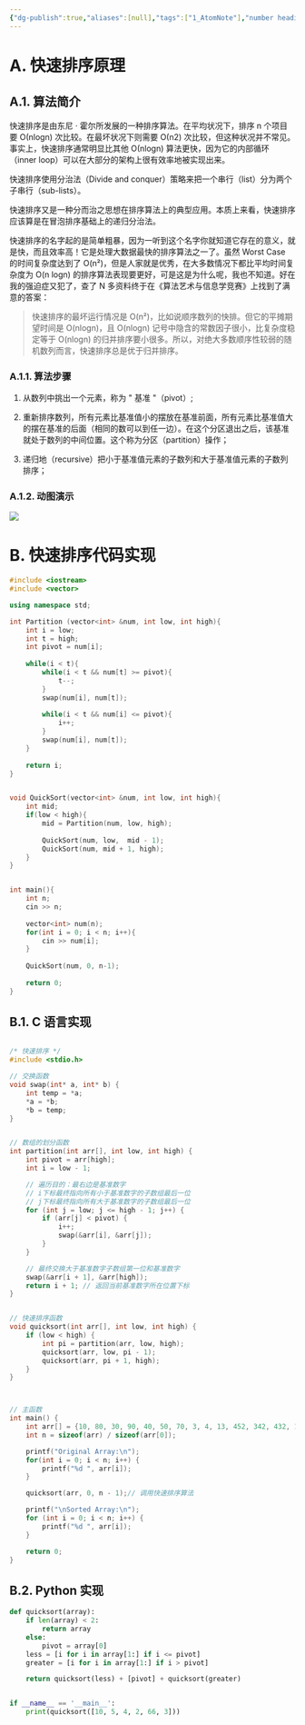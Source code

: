 ```yaml
---
{"dg-publish":true,"aliases":[null],"tags":["1_AtomNote"],"number headings":"auto, first-level 1, max 6, A.1.","Created-Date":"2023-12-04 09:50:24","Modified-Date":"2024-04-18 11:53:23","permalink":"/A01_Lessons/Ab02_算法/快速排序/","dgPassFrontmatter":true}
---
```





# A. 快速排序原理



## A.1. 算法简介


快速排序是由东尼 · 霍尔所发展的一种排序算法。在平均状况下，排序 n 个项目要 Ο(nlogn) 次比较。在最坏状况下则需要 Ο(n2) 次比较，但这种状况并不常见。事实上，快速排序通常明显比其他 Ο(nlogn) 算法更快，因为它的内部循环（inner loop）可以在大部分的架构上很有效率地被实现出来。

快速排序使用分治法（Divide and conquer）策略来把一个串行（list）分为两个子串行（sub-lists）。

快速排序又是一种分而治之思想在排序算法上的典型应用。本质上来看，快速排序应该算是在冒泡排序基础上的递归分治法。

快速排序的名字起的是简单粗暴，因为一听到这个名字你就知道它存在的意义，就是快，而且效率高！它是处理大数据最快的排序算法之一了。虽然 Worst Case 的时间复杂度达到了 O(n²)，但是人家就是优秀，在大多数情况下都比平均时间复杂度为 O(n logn) 的排序算法表现要更好，可是这是为什么呢，我也不知道。好在我的强迫症又犯了，查了 N 多资料终于在《算法艺术与信息学竞赛》上找到了满意的答案：

>快速排序的最坏运行情况是 O(n²)，比如说顺序数列的快排。但它的平摊期望时间是 O(nlogn)，且 O(nlogn) 记号中隐含的常数因子很小，比复杂度稳定等于 O(nlogn) 的归并排序要小很多。所以，对绝大多数顺序性较弱的随机数列而言，快速排序总是优于归并排序。

### A.1.1. 算法步骤

1.  从数列中挑出一个元素，称为 " 基准 "（pivot）;
     
2.  重新排序数列，所有元素比基准值小的摆放在基准前面，所有元素比基准值大的摆在基准的后面（相同的数可以到任一边）。在这个分区退出之后，该基准就处于数列的中间位置。这个称为分区（partition）操作；
    
3.  递归地（recursive）把小于基准值元素的子数列和大于基准值元素的子数列排序；
    


### A.1.2. 动图演示

![](http://www.runoob.com/wp-content/uploads/2019/03/quickSort.gif)


# B. 快速排序代码实现


```cpp
#include <iostream>
#include <vector>

using namespace std;

int Partition (vector<int> &num, int low, int high){
	int i = low; 
	int t = high;
	int pivot = num[i];
	
	while(i < t){
		while(i < t && num[t] >= pivot){
			t--;
		}
		swap(num[i], num[t]);
		
		while(i < t && num[i] <= pivot){
			i++;
		}
		swap(num[i], num[t]);
	}
	
	return i;
}


void QuickSort(vector<int> &num, int low, int high){
	int mid;
	if(low < high){
		mid = Partition(num, low, high);
		
		QuickSort(num, low,  mid - 1);
		QuickSort(num, mid + 1, high);
	}
}


int main(){
	int n;
	cin >> n;
	
	vector<int> num(n);
	for(int i = 0; i < n; i++){
		cin >> num[i];
	}
	
	QuickSort(num, 0, n-1);
	
	return 0;
}
```

## B.1. C 语言实现


```c

/* 快速排序 */
#include <stdio.h>

// 交换函数
void swap(int* a, int* b) {
    int temp = *a;
    *a = *b;
    *b = temp;
}


// 数组的划分函数
int partition(int arr[], int low, int high) {
    int pivot = arr[high];
    int i = low - 1;

	// 遍历目的：最右边是基准数字
	// i下标最终指向所有小于基准数字的子数组最后一位
	// j下标最终指向所有大于基准数字的子数组最后一位
    for (int j = low; j <= high - 1; j++) {
        if (arr[j] < pivot) {
            i++;
            swap(&arr[i], &arr[j]);
        }
    }

	// 最终交换大于基准数字子数组第一位和基准数字
    swap(&arr[i + 1], &arr[high]);
    return i + 1; // 返回当前基准数字所在位置下标
}


// 快速排序函数
void quicksort(int arr[], int low, int high) {
    if (low < high) {
        int pi = partition(arr, low, high);
        quicksort(arr, low, pi - 1);
        quicksort(arr, pi + 1, high);
    }
}



// 主函数
int main() {
    int arr[] = {10, 80, 30, 90, 40, 50, 70, 3, 4, 13, 452, 342, 432, 101, 339, 5, 100};
    int n = sizeof(arr) / sizeof(arr[0]);

    printf("Original Array:\n");
    for(int i = 0; i < n; i++) {
        printf("%d ", arr[i]);
    }

    quicksort(arr, 0, n - 1);// 调用快速排序算法

    printf("\nSorted Array:\n");
    for (int i = 0; i < n; i++) {
        printf("%d ", arr[i]);
    }

    return 0;
}

```

## B.2. Python 实现


```python
def quicksort(array):
    if len(array) < 2:
        return array
    else:
        pivot = array[0]
    less = [i for i in array[1:] if i <= pivot]
    greater = [i for i in array[1:] if i > pivot]

    return quicksort(less) + [pivot] + quicksort(greater)


if __name__ == '__main__':
    print(quicksort([10, 5, 4, 2, 66, 3]))
```



